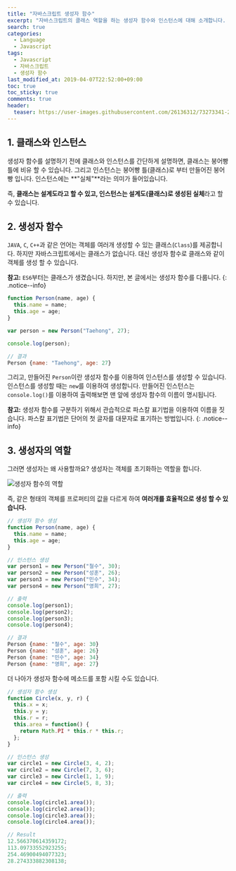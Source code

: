 ```yaml
---
title: "자바스크립트 생성자 함수"
excerpt: "자바스크립트의 클래스 역할을 하는 생성자 함수와 인스턴스에 대해 소개합니다. 사실 자바스크립트에는 클래스와 인스턴스라는 개념은 없지만 그와 비슷한 역할을 하기에 이와같이 불립니다."
search: true
categories:
  - Language
  - Javascript
tags:
  - Javascript
  - 자바스크립트
  - 생성자 함수
last_modified_at: 2019-04-07T22:52:00+09:00
toc: true
toc_sticky: true
comments: true
header:
  teaser: https://user-images.githubusercontent.com/26136312/73273341-29c2a000-4227-11ea-8a84-f4b4c363d247.png
---
```


## 1. 클래스와 인스턴스

생성자 함수를 설명하기 전에 클래스와 인스턴스를 간단하게 설명하면, 클래스는 붕어빵 틀에 비유 할 수 있습니다. 그리고 인스턴스는 붕어빵 틀(클래스)로 부터 만들어진 붕어빵 입니다. 인스턴스에는 **"실체"**라는 의미가 들어있습니다.

즉, **클래스는 설계도라고 할 수 있고, 인스턴스는 설계도(클래스)로 생성된 실체**라고 할 수 있습니다.

## 2. 생성자 함수

`JAVA`, `C`, `C++`과 같은 언어는 객체를 여러개 생성할 수 있는 클래스(`Class`)를 제공합니다. 하지만 자바스크립트에서는 클래스가 없습니다. 대신 생성자 함수로 클래스와 같이 객체를 생성 할 수 있습니다.

**참고:** `ES6`부터는 클래스가 생겼습니다. 하지만, 본 글에서는 생성자 함수를 다룹니다.
{: .notice--info}

```javascript
function Person(name, age) {
  this.name = name;
  this.age = age;
}

var person = new Person("Taehong", 27);

console.log(person);
```

```javascript
// 결과
Person {name: "Taehong", age: 27}
```

그리고, 만들어진 `Person`이란 생성자 함수를 이용하여 인스턴스를 생성할 수 있습니다. 인스턴스를 생성할 때는 `new`를 이용하여 생성합니다. 만들어진 인스턴스는 `console.log()`를 이용하여 출력해보면 맨 앞에 생성자 함수의 이름이 명시됩니다.

**참고:** 생성자 함수를 구분하기 위해서 관습적으로 파스칼 표기법을 이용하여 이름을 짓습니다. 파스칼 표기법은 단어의 첫 글자를 대문자로 표기하는 방법입니다.
{: .notice--info}

## 3. 생성자의 역할

그러면 생성자는 왜 사용할까요? 생성자는 객체를 초기화하는 역할을 합니다.

![생성자 함수의 역할](https://user-images.githubusercontent.com/26136312/55684836-e0008480-598a-11e9-871c-561ea541726e.png)

즉, 같은 형태의 객체를 프로퍼티의 값을 다르게 하여 **여러개를 효율적으로 생성 할 수 있습니다.**

```javascript
// 생성자 함수 생성
function Person(name, age) {
  this.name = name;
  this.age = age;
}

// 인스턴스 생성
var person1 = new Person("철수", 30);
var person2 = new Person("성훈", 26);
var person3 = new Person("민수", 34);
var person4 = new Person("영희", 27);

// 출력
console.log(person1);
console.log(person2);
console.log(person3);
console.log(person4);
```

```javascript
// 결과
Person {name: "철수", age: 30}
Person {name: "성훈", age: 26}
Person {name: "민수", age: 34}
Person {name: "영희", age: 27}
```

더 나아가 생성자 함수에 메소드를 포함 시킬 수도 있습니다.

```javascript
// 생성자 함수 생성
function Circle(x, y, r) {
  this.x = x;
  this.y = y;
  this.r = r;
  this.area = function() {
    return Math.PI * this.r * this.r;
  };
}

// 인스턴스 생성
var circle1 = new Circle(3, 4, 2);
var circle2 = new Circle(7, 3, 6);
var circle3 = new Circle(1, 1, 9);
var circle4 = new Circle(5, 8, 3);

// 출력
console.log(circle1.area());
console.log(circle2.area());
console.log(circle3.area());
console.log(circle4.area());
```

```javascript
// Result
12.566370614359172;
113.09733552923255;
254.46900494077323;
28.274333882308138;
```
